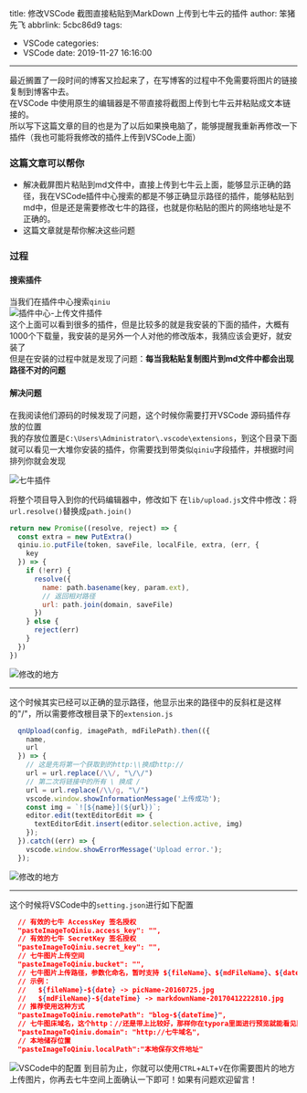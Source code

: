 title: 修改VSCode 截图直接粘贴到MarkDown 上传到七牛云的插件
author: 笨猪先飞
abbrlink: 5cbc86d9
tags:
  - VSCode
categories:
  - VSCode
date: 2019-11-27 16:16:00
---
  最近搁置了一段时间的博客又捡起来了，在写博客的过程中不免需要将图片的链接复制到博客中去。  
  在VSCode 中使用原生的编辑器是不带直接将截图上传到七牛云并粘贴成文本链接的。  
  所以写下这篇文章的目的也是为了以后如果换电脑了，能够提醒我重新再修改一下插件（我也可能将我修改的插件上传到VSCode上面）

### 这篇文章可以帮你

  - 解决截屏图片粘贴到md文件中，直接上传到七牛云上面，能够显示正确的路径，我在VSCode插件中心搜索的都是不够正确显示路径的插件，能够粘贴到md中，但是还是需要修改七牛的路径，也就是你粘贴的图片的网络地址是不正确的。
  - 这篇文章就是帮你解决这些问题

### 过程

#### 搜索插件

  当我们在插件中心搜索`qiniu`  
  ![插件中心-上传文件插件](http://qiniu.bilent.top/blog-20191127162856.png)  
  这个上面可以看到很多的插件，但是比较多的就是我安装的下面的插件，大概有1000个下载量，我安装的是另外一个人对他的修改版本，我猜应该会更好，就安装了  
  但是在安装的过程中就是发现了问题：**每当我粘贴复制图片到md文件中都会出现路径不对的问题**

#### 解决问题

  在我阅读他们源码的时候发现了问题，这个时候你需要打开VSCode 源码插件存放的位置  
  我的存放位置是`C:\Users\Administrator\.vscode\extensions`，到这个目录下面就可以看见一大堆你安装的插件，你需要找到带类似`qiniu`字段插件，并根据时间排列你就会发现  

  ![七牛插件](http://qiniu.bilent.top/blog-20191127163623.png)

  将整个项目导入到你的代码编辑器中，修改如下
  在`lib/upload.js`文件中修改：将`url.resolve()`替换成`path.join()`
  ```javascript
  return new Promise((resolve, reject) => {
    const extra = new PutExtra()
    qiniu.io.putFile(token, saveFile, localFile, extra, (err, {
      key
    }) => {
      if (!err) {
        resolve({
          name: path.basename(key, param.ext),
          // 返回相对路径
          url: path.join(domain, saveFile)
        })
      } else {
        reject(err)
      }
    })
  })
  ```
  ![修改的地方](http://qiniu.bilent.top/blog-2019112716431.png)  

---

  这个时候其实已经可以正确的显示路径，他显示出来的路径中的反斜杠是这样的"/"，所以需要修改根目录下的`extension.js`  
``` javaScript
  qnUpload(config, imagePath, mdFilePath).then(({
    name,
    url
  }) => {
    // 这是先将第一个获取到的http:\\换成http://
    url = url.replace(/\\/, "\/\/")
    // 第二次将链接中的所有 \ 换成 / 
    url = url.replace(/\\/g, "\/")
    vscode.window.showInformationMessage('上传成功');
    const img = `![${name}](${url})`;
    editor.edit(textEditorEdit => {
      textEditorEdit.insert(editor.selection.active, img)
    });
  }).catch((err) => {
    vscode.window.showErrorMessage('Upload error.');
  });
```
  ![修改的地方](http://qiniu.bilent.top/blog-20191127165035.png)

---

  这个时候将VSCode中的`setting.json`进行如下配置
```json
  // 有效的七牛 AccessKey 签名授权
  "pasteImageToQiniu.access_key": "",
  // 有效的七牛 SecretKey 签名授权
  "pasteImageToQiniu.secret_key": "",
  // 七牛图片上传空间
  "pasteImageToQiniu.bucket": "",
  // 七牛图片上传路径，参数化命名，暂时支持 ${fileName}、${mdFileName}、${date}、${dateTime}
  // 示例：
  //   ${fileName}-${date} -> picName-20160725.jpg
  //   ${mdFileName}-${dateTime} -> markdownName-20170412222810.jpg
  // 推荐使用这种方式
  "pasteImageToQiniu.remotePath": "blog-${dateTime}",
  // 七牛图床域名，这个http：//还是带上比较好，那样你在typora里面进行预览就能看见图片了，不然看不到图片
  "pasteImageToQiniu.domain": "http://七牛域名",
  // 本地储存位置
  "pasteImageToQiniu.localPath":"本地保存文件地址"
```
  ![VSCode中的配置](http://qiniu.bilent.top/blog-20191127165513.png)
  到目前为止，你就可以使用`CTRL`+`ALT`+`V`在你需要图片的地方上传图片，你再去七牛空间上面确认一下即可！如果有问题欢迎留言！